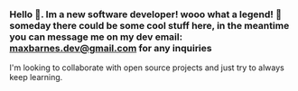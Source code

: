 ### Hello 🫡. Im a new software developer! wooo what a legend! 🤘 someday there could be some cool stuff here, in the meantime you can message me on my dev email: maxbarnes.dev@gmail.com for any inquiries


I'm looking to collaborate with open source projects and just try to always keep learning.

<!--
**MaxBDGAF/MaxBDGAF** is a ✨ _special_ ✨ repository because its `README.md` (this file) appears on your GitHub profile.

Here are some ideas to get you started:

- 🔭 I’m currently working on ...
- 🌱 I’m currently learning ...
- 👯 I’m looking to collaborate on ...
- 🤔 I’m looking for help with ...
- 💬 Ask me about ...
- 📫 How to reach me: ...
- 😄 Pronouns: ...
- ⚡ Fun fact: ...
-->
